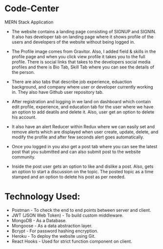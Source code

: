 # Code-Center
MERN Stack Application


- The website contains a landing page consisting of SIGNUP and SIGNIN. It also has developer tab on landing page where it shows profile of the users and developers of the website without being logged in.

- The Profile image comes from Gravitor. Also, I added field & skills in the profile page and when you click view profile it takes you to the full profile. There is social links that takes to the developers social media profiles and there is Bio Tab, Skill Tab where you can see the details of the person.

- There are also tabs that describe job experience, eduaction background, and company where user or developer currently working in. They also have Github user repository tab.

- After registration and logging in we land on dashboard which contain edit profile, experience, and education tab for the user where we have an option to add deatils and delete it. Also, user get an option to delete his account.

- It also have an alert Reducer within Redux where we can easily set and remove alerts which are displayed when user create, update, delete, and modify the profile and after few seconds alert goes automatically.

- Once you logged in you also get a post tab where you can see the latest post that you submitted and can also submit post to the website community.

- Inside the post user gets an option to like and dislike a post. Also, gets an option to start a discussion on the topic. The posted topic as a time stamped and an option to delete his post as per needed.

# Technology Used:

- Postman - To check the end to end points between server and client.
- JWT (JSON Web Token) - To build custom middleware.
- MongoDB - As a Database.
- Mongoose - As a data abstraction layer.
- Bcrypt - For password hashing encryption.
- Heroku - To deploy the website using Git.
- React Hooks - Used for strict function component on client.
